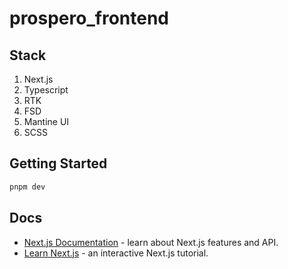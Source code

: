 # prospero_frontend

## Stack

1. Next.js
2. Typescript
3. RTK
4. FSD
5. Mantine UI
6. SCSS

## Getting Started

```bash
pnpm dev
```

## Docs

- [Next.js Documentation](https://nextjs.org/docs) - learn about Next.js features and API.
- [Learn Next.js](https://nextjs.org/learn) - an interactive Next.js tutorial.
